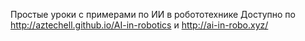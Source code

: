 Простые уроки с примерами по ИИ в робототехнике
Доступно по http://aztechell.github.io/AI-in-robotics и http://ai-in-robo.xyz/
